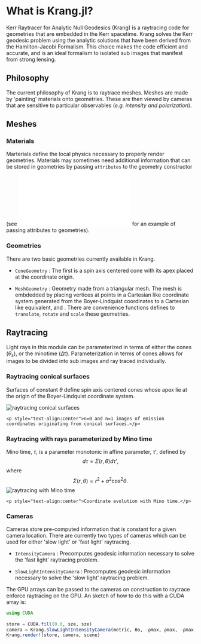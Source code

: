 # What is Krang.jl?

Kerr Raytracer for Analytic Null Geodesics (Krang) is a raytracing code for geometries that are embedded in the Kerr spacetime.
Krang solves the Kerr geodesic problem using the analytic solutions that have been derived from the Hamilton-Jacobi Formalism.
This choice makes the code efficient and accurate, and is an ideal formalism to isolated sub images that manifest from strong lensing.

## Philosophy
The current philosophy of Krang is to raytrace meshes.
Meshes are made by 'painting' materials onto geometries.
These are then viewed by cameras that are sensitive to particular observables (*e.g. intensity and polarization*).

## Meshes
### Materials
Marterials define the local physics necessary to properly render geometries.
Materials may sometimes need additional information that can be stored in geometries by passing `attributes` to the geometry constructor (see ![Custom Dual Cone Model](examples/polarization-example.md) for an example of passing attributes to geometries).

### Geometries
There are two basic geometries currently available in Krang. 

* `ConeGeometry` : The first is a spin axis centered cone with its apex placed at the coordinate origin.

* `MeshGeometry` : Geometry made from a triangular mesh. The mesh is embdedded by placing vertices at points in a Cartesian like coordinate system generated from  the Boyer-Lindquist coordinates to a Cartesian like equivalent, and . There are convenience functions defines to `translate`, `rotate` and `scale` these geometries.



## Raytracing

Light rays in this module can be parameterized in terms of either the cones ($\theta_s$), or the minotime ($\Delta\tau$).
Parameterization in terms of cones allows for images to be divided into sub images and ray traced individually.

### Raytracing conical surfaces
Surfaces of constant $\theta$ define spin axis centered cones whose apex lie at the origin of the Boyer-Lindquist coordinate system.

![raytracing conical surfaces](examples/coordinate.gif)
```@raw html
<p style="text-align:center">n=0 and n=1 images of emission coordinates originating from conical surfaces.</p>
```

### Raytracing with rays parameterized by Mino time
Mino time, $\tau$, is a parameter monotonic in affine parameter, $\tau'$, defined by
$$
d\tau = \Sigma(r,\theta)d\tau',
$$
where
$$
\Sigma(r,\theta) = r^2 +a^2\cos^2\theta.
$$
![raytracing with Mino time](examples/raytrace.gif)
```@raw html
<p style="text-align:center">Coordinate evolution with Mino time.</p>
```

### Cameras
Cameras store pre-computed information that is constant for a given camera location. 
There are currently two types of cameras which can be used for either 'slow light' or 'fast light' raytracing.

* `IntensityCamera` : Precomputes geodesic information necessary to solve the 'fast light' raytracing problem.

* `SlowLightIntensityCamera` : Precomputes geodesic information necessary to solve the 'slow light' raytracing problem.

The GPU arrays can be passed to the cameras on construction to raytrace enforce raytracing on the GPU.
An sketch of how to do this with a CUDA array is:

```julia
using CUDA
 
store = CUDA.fill(0.0, sze, sze)
camera = Krang.SlowLightIntensityCamera(metric, θo, -ρmax, ρmax, -ρmax, ρmax, sze, A=CuArray)
Krang.render!(store, camera, scene)
```


